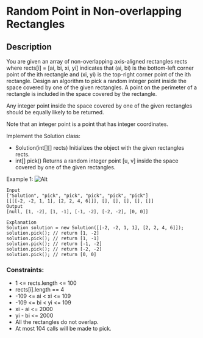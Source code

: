 # Random Point in Non-overlapping Rectangles

## Description

You are given an array of non-overlapping axis-aligned rectangles rects where rects[i] = [ai, bi, xi, yi] indicates that (ai, bi) is the bottom-left corner point of the ith rectangle and (xi, yi) is the top-right corner point of the ith rectangle. Design an algorithm to pick a random integer point inside the space covered by one of the given rectangles. A point on the perimeter of a rectangle is included in the space covered by the rectangle.

Any integer point inside the space covered by one of the given rectangles should be equally likely to be returned.

Note that an integer point is a point that has integer coordinates.

Implement the Solution class:

- Solution(int[][] rects) Initializes the object with the given rectangles rects.
- int[] pick() Returns a random integer point [u, v] inside the space covered by one of the given rectangles.
 
Example 1:
![Alt](https://assets.leetcode.com/uploads/2021/07/24/lc-pickrandomrec.jpg)

```
Input
["Solution", "pick", "pick", "pick", "pick", "pick"]
[[[[-2, -2, 1, 1], [2, 2, 4, 6]]], [], [], [], [], []]
Output
[null, [1, -2], [1, -1], [-1, -2], [-2, -2], [0, 0]]

Explanation
Solution solution = new Solution([[-2, -2, 1, 1], [2, 2, 4, 6]]);
solution.pick(); // return [1, -2]
solution.pick(); // return [1, -1]
solution.pick(); // return [-1, -2]
solution.pick(); // return [-2, -2]
solution.pick(); // return [0, 0]
```

### Constraints:

- 1 <= rects.length <= 100
- rects[i].length == 4
- -109 <= ai < xi <= 109
- -109 <= bi < yi <= 109
- xi - ai <= 2000
- yi - bi <= 2000
- All the rectangles do not overlap.
- At most 104 calls will be made to pick.